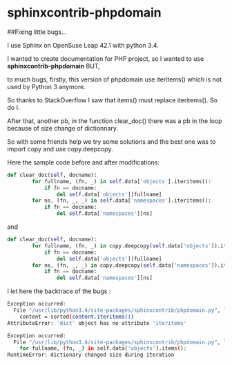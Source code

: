 # sphinxcontrib-phpdomain

##Fixing little bugs...

I use Sphinx on OpenSuse Leap 42.1 with python 3.4.

I wanted to create documentation for PHP project, so I wanted to use __sphinxcontrib-phpdomain__ BUT,

to much bugs, firstly, this version of phpdomain use iteritems() which is not used by Python 3 anymore.

So thanks to StackOverflow I saw that items() must replace iteritems(). So do I. 

After that, another pb, in the function clear_doc() there was a pb in the loop because of size change of dictionnary.

So with some friends help we try some solutions and the best one was to import copy and use copy.deepcopy.

Here the sample code before and after modifications:

```python
def clear_doc(self, docname):
        for fullname, (fn, _) in self.data['objects'].iteritems():
            if fn == docname:
                del self.data['objects'][fullname]
        for ns, (fn, _, _) in self.data['namespaces'].iteritems():
            if fn == docname:
                del self.data['namespaces'][ns]
```

and 

```python
def clear_doc(self, docname):
        for fullname, (fn, _) in copy.deepcopy(self.data['objects']).items():
            if fn == docname:
                del self.data['objects'][fullname]
        for ns, (fn, _, _) in copy.deepcopy(self.data['namespaces']).items():
            if fn == docname:
                del self.data['namespaces'][ns]
```

I let here the backtrace of the bugs : 

```bash
Exception occurred:
  File "/usr/lib/python3.4/site-packages/sphinxcontrib/phpdomain.py", line 506, in generate
    content = sorted(content.iteritems())
AttributeError: 'dict' object has no attribute 'iteritems'
```

```bash
Exception occurred:
  File "/usr/lib/python3.4/site-packages/sphinxcontrib/phpdomain.py", line 564, in clear_doc
    for fullname, (fn, _) in self.data['objects'].items():
RuntimeError: dictionary changed size during iteration
```
